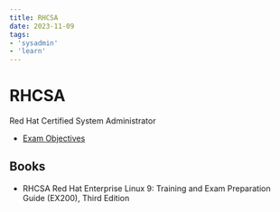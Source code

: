 ```yaml
---
title: RHCSA
date: 2023-11-09
tags:
- 'sysadmin'
- 'learn'
---
```


# RHCSA

Red Hat Certified System Administrator

* [Exam Objectives](https://www.redhat.com/en/services/training/ex200-red-hat-certified-system-administrator-rhcsa-exam?section=objectives)

## Books

* RHCSA Red Hat Enterprise Linux 9: Training and Exam Preparation Guide (EX200), Third Edition
